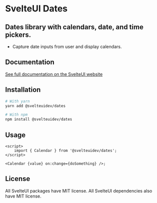 # SvelteUI Dates

## **Dates library with calendars, date, and time pickers.**

- Capture date inputs from user and display calendars.

## Documentation

[See full documentation on the SvelteUI website](https://svelteui.org/)

## Installation

```bash
# With yarn
yarn add @svelteuidev/dates

# With npm
npm install @svelteuidev/dates
```

## Usage

```tsx
<script>
    import { Calendar } from '@svelteuidev/dates';
</script>

<Calendar {value} on:change={doSomething} />;
```

## License

All SvelteUI packages have MIT license. All SvelteUI dependencies also have MIT license.
